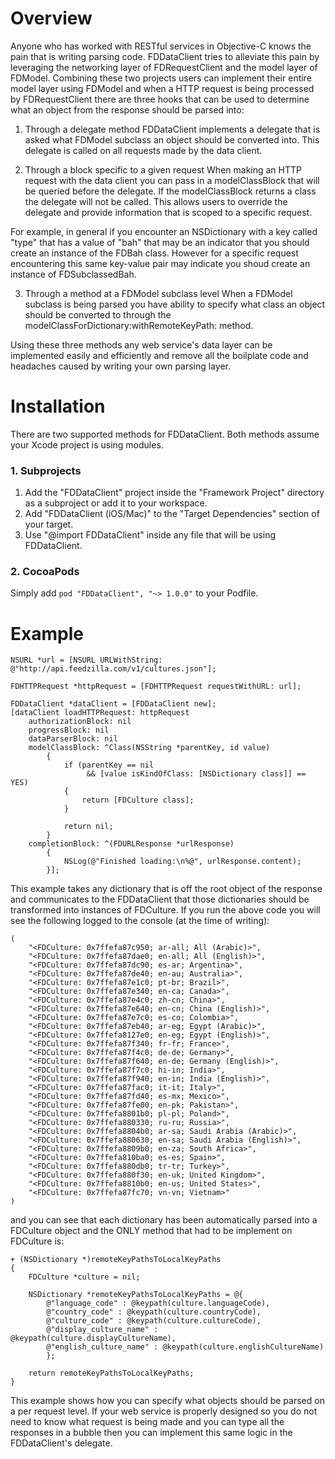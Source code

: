 # Overview
Anyone who has worked with RESTful services in Objective-C knows the pain that is writing parsing code. FDDataClient tries to alleviate this pain by leveraging the networking layer of FDRequestClient and the model layer of FDModel. Combining these two projects users can implement their entire model layer using FDModel and when a HTTP request is being processed by FDRequestClient there are three hooks that can be used to determine what an object from the response should be parsed into:

1. Through a delegate method
FDDataClient implements a delegate that is asked what FDModel subclass an object should be converted into. This delegate is called on all requests made by the data client.

2. Through a block specific to a given request
When making an HTTP request with the data client you can pass in a modelClassBlock that will be queried before the delegate. If the modelClassBlock returns a class the delegate will not be called. This allows users to override the delegate and provide information that is scoped to a specific request.

For example, in general if you encounter an NSDictionary with a key called "type" that has a value of "bah" that may be an indicator that you should create an instance of the FDBah class. However for a specific request encountering this same key-value pair may indicate you shoud create an instance of FDSubclassedBah.

3. Through a method at a FDModel subclass level
When a FDModel subclass is being parsed you have ability to specify what class an object should be converted to through the modelClassForDictionary:withRemoteKeyPath: method.

Using these three methods any web service's data layer can be implemented easily and efficiently and remove all the boilplate code and headaches caused by writing your own parsing layer.

# Installation
There are two supported methods for FDDataClient. Both methods assume your Xcode project is using modules.

### 1. Subprojects
1. Add the "FDDataClient" project inside the "Framework Project" directory as a subproject or add it to your workspace.
2. Add "FDDataClient (iOS/Mac)" to the "Target Dependencies" section of your target.
3. Use "@import FDDataClient" inside any file that will be using FDDataClient.

### 2. CocoaPods
Simply add `pod "FDDataClient", "~> 1.0.0"` to your Podfile.

# Example
	NSURL *url = [NSURL URLWithString: @"http://api.feedzilla.com/v1/cultures.json"];
	
	FDHTTPRequest *httpRequest = [FDHTTPRequest requestWithURL: url];
	
	FDDataClient *dataClient = [FDDataClient new];
	[dataClient loadHTTPRequest: httpRequest 
		authorizationBlock: nil 
		progressBlock: nil 
		dataParserBlock: nil 
		modelClassBlock: ^Class(NSString *parentKey, id value)
			{
				if (parentKey == nil 
					 && [value isKindOfClass: [NSDictionary class]] == YES)
				{
					return [FDCulture class];
				}
				
				return nil;
			} 
		completionBlock: ^(FDURLResponse *urlResponse)
			{
				NSLog(@"Finished loading:\n%@", urlResponse.content);
			}];

This example takes any dictionary that is off the root object of the response and communicates to the FDDataClient that those dictionaries should be transformed into instances of FDCulture. If you run the above code you will see the following logged to the console (at the time of writing):

	(
		"<FDCulture: 0x7ffefa87c950; ar-all; All (Arabic)>",
		"<FDCulture: 0x7ffefa87dae0; en-all; All (English)>",
		"<FDCulture: 0x7ffefa87dc90; es-ar; Argentina>",
		"<FDCulture: 0x7ffefa87de40; en-au; Australia>",
		"<FDCulture: 0x7ffefa87e1c0; pt-br; Brazil>",
		"<FDCulture: 0x7ffefa87e340; en-ca; Canada>",
		"<FDCulture: 0x7ffefa87e4c0; zh-cn; China>",
		"<FDCulture: 0x7ffefa87e640; en-cn; China (English)>",
		"<FDCulture: 0x7ffefa87e7c0; es-co; Colombia>",
		"<FDCulture: 0x7ffefa87eb40; ar-eg; Egypt (Arabic)>",
		"<FDCulture: 0x7ffefa8127e0; en-eg; Egypt (English)>",
		"<FDCulture: 0x7ffefa87f340; fr-fr; France>",
		"<FDCulture: 0x7ffefa87f4c0; de-de; Germany>",
		"<FDCulture: 0x7ffefa87f640; en-de; Germany (English)>",
		"<FDCulture: 0x7ffefa87f7c0; hi-in; India>",
		"<FDCulture: 0x7ffefa87f940; en-in; India (English)>",
		"<FDCulture: 0x7ffefa87fac0; it-it; Italy>",
		"<FDCulture: 0x7ffefa87fd40; es-mx; Mexico>",
		"<FDCulture: 0x7ffefa87fe00; en-pk; Pakistan>",
		"<FDCulture: 0x7ffefa8801b0; pl-pl; Poland>",
		"<FDCulture: 0x7ffefa880330; ru-ru; Russia>",
		"<FDCulture: 0x7ffefa8804b0; ar-sa; Saudi Arabia (Arabic)>",
		"<FDCulture: 0x7ffefa880630; en-sa; Saudi Arabia (English)>",
		"<FDCulture: 0x7ffefa8809b0; en-za; South Africa>",
		"<FDCulture: 0x7ffefa810ba0; es-es; Spain>",
		"<FDCulture: 0x7ffefa880db0; tr-tr; Turkey>",
		"<FDCulture: 0x7ffefa880f30; en-uk; United Kingdom>",
		"<FDCulture: 0x7ffefa8810b0; en-us; United States>",
		"<FDCulture: 0x7ffefa87fc70; vn-vn; Vietnam>"
	)

and you can see that each dictionary has been automatically parsed into a FDCulture object and the ONLY method that had to be implement on FDCulture is:

	+ (NSDictionary *)remoteKeyPathsToLocalKeyPaths
	{
		FDCulture *culture = nil;
		
		NSDictionary *remoteKeyPathsToLocalKeyPaths = @{ 
			@"language_code" : @keypath(culture.languageCode), 
			@"country_code" : @keypath(culture.countryCode), 
			@"culture_code" : @keypath(culture.cultureCode), 
			@"display_culture_name" : @keypath(culture.displayCultureName), 
			@"english_culture_name" : @keypath(culture.englishCultureName) 
			};
		
		return remoteKeyPathsToLocalKeyPaths;
	}

This example shows how you can specify what objects should be parsed on a per request level. If your web service is properly designed so you do not need to know what request is being made and you can type all the responses in a bubble then you can implement this same logic in the FDDataClient's delegate.
